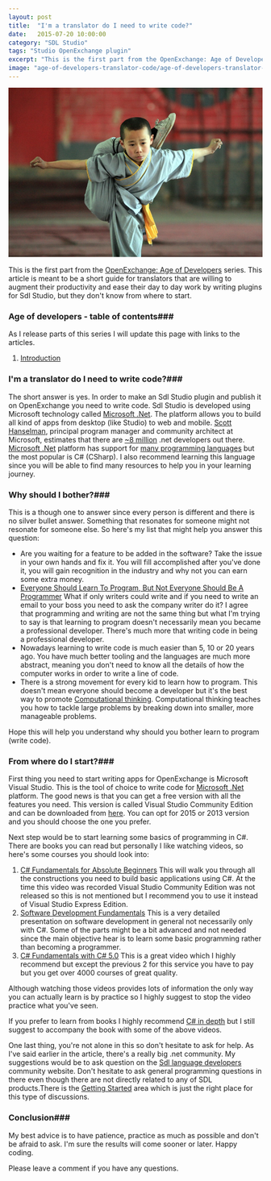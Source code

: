 ```yaml
---
layout: post
title:  "I'm a translator do I need to write code?"
date:   2015-07-20 10:00:00
category: "SDL Studio"
tags: "Studio OpenExchange plugin"
excerpt: "This is the first part from the OpenExchange: Age of Developers series. This article is meant to be a short guide for translators that are willing to augment their productivity and ease their day to day work by writing plugins for Sdl Studio, but they don't know from where to start."
image: "age-of-developers-translator-code/age-of-developers-translator-code.jpg"
---
```


<img src="/assets/images/posts/age-of-developers-translator-code/age-of-developers-translator-code.jpg" alt="Age Of Developers" title="Age of Developers" class="img-responsive">

<p class="dropcap">This is the first part from the <a href="http://romuluscrisan.com/sdl%20studio/2015/07/20/OpenExchange-age-of-developers.html" target="_blank">OpenExchange: Age of Developers</a> series. This article is meant to be a short guide for translators that are willing to augment their productivity and ease their day to day work by writing plugins for Sdl Studio, but they don't know from where to start.</p>

### Age of developers - table of contents###

As I release parts of this series I will update this page with links to the articles.

1. [Introduction](http://romuluscrisan.com/sdl%20studio/2015/07/20/OpenExchange-age-of-developers.html)

### I'm a translator do I need to write code?###

The short answer is yes. In order to make an Sdl Studio plugin and publish it on OpenExchange you need to write code. Sdl Studio is developed using Microsoft technology called [Microsoft .Net](http://www.microsoft.com/net). The platform allows you to build all kind of apps from desktop (like Studio) to web and mobile. [Scott Hanselman](http://www.hanselman.com/), principal program manager and community architect at Microsoft, estimates that there are [~8 million](http://www.quora.com/How-many-NET-developers-are-there) .net developers out there. [Microsoft .Net](http://www.microsoft.com/net) platform has support for [many programming languages](https://en.wikipedia.org/wiki/List_of_CLI_languages) but the most popular is C# (CSharp). I also recommend learning this language since you will be able to find many resources to help you in your learning journey.

### Why should I bother?###

This is a though one to answer since every person is different and there is no silver bullet answer. Something that resonates for someone might not resonate for someone else. So here's my list that might help you answer this question:

- Are you waiting for a feature to be added in the software? Take the issue in your own hands and fix it. You will fill accomplished after you've done it, you will gain recognition in the industry and why not you can earn some extra money.
- [Everyone Should Learn To Program, But Not Everyone Should Be A Programmer](http://simpleprogrammer.com/2013/03/31/everyone-should-learn-to-program-but-not-everyone-should-be-a-programmer/) What if only writers could write and if you need to write an email to your boss you need to ask the company writer do it? I agree that programming and writing are not the same thing but what I'm trying to say is that learning to program doesn't necessarily mean you became a professional developer. There's much more that writing code in being a professional developer.
- Nowadays learning to write code is much easier than 5, 10 or 20 years ago. You have much better tooling and the languages are much more abstract, meaning you don't need to know all the details of how the computer works in order to write a line of code.
- There is a strong movement for every kid to learn how to program. This doesn't mean everyone should become a developer but it's the best way to promote [Computational thinking](http://www.cs.cmu.edu/link/research-notebook-computational-thinking-what-and-why). Computational thinking teaches you how to tackle large problems by breaking down into smaller, more manageable problems.

Hope this will help you understand why should you bother learn to program (write code).

### From where do I start?###

First thing you need to start writing apps for OpenExchange is Microsoft Visual Studio. This is the tool of choice to write code for [Microsoft .Net](http://www.microsoft.com/net) platform. The good news is that you can get a free version with all the features you need. This version is called Visual Studio Community Edition and can be downloaded from [here](https://www.visualstudio.com/en-us/products/visual-studio-community-vs.aspx). You can opt for 2015 or 2013 version and you should choose the one you prefer.

 Next step would be to start learning some basics of programming in C#. There are books you can read but personally I like watching videos, so here's some courses you should look into:

1. [C# Fundamentals for Absolute Beginners](https://www.microsoftvirtualacademy.com/en-US/training-courses/c-fundamentals-for-absolute-beginners-8295) This will walk you through all the constructions you need to build basic applications using C#. At the time this video was recorded Visual Studio Community Edition was not released so this is not mentioned but I recommend you to use it instead of Visual Studio Express Edition.
2. [Software Development Fundamentals](https://www.microsoftvirtualacademy.com/en-US/training-courses/software-development-fundamentals-8248) This is a very detailed presentation on software development in general not necessarily only with C#. Some of the parts might be a bit advanced and not needed since the main objective hear is to learn some basic programming rather than becoming a programmer.
3. [C# Fundamentals with C# 5.0](http://www.pluralsight.com/courses/csharp-fundamentals-csharp5) This is a great video which I highly recommend but except the previous 2 for this service you have to pay but you get over 4000 courses of great quality.

Although watching those videos provides lots of information the only way you can actually learn is by practice so I highly suggest to stop the video practice what you've seen. 

If you prefer to learn from books I highly recommend [C# in depth](http://csharpindepth.com/) but I still suggest to accompany the book with some of the above videos.

One last thing, you're not alone in this so don't hesitate to ask for help. As I've said earlier in the article, there's a really big .net community. My suggestions would be to ask question on the [Sdl language developers](https://community.sdl.com/developers/language-developers/) community website. Don't hesitate to ask general programming questions in there even though there are not directly related to any of SDL products.There is the [Getting Started](https://community.sdl.com/developers/language-developers/f/61) area which is just the right place for this type of discussions.


### Conclusion###

My best advice is to have patience, practice as much as possible and don't be afraid to ask. I'm sure the results will come sooner or later. Happy coding. 

Please leave a comment if you have any questions.